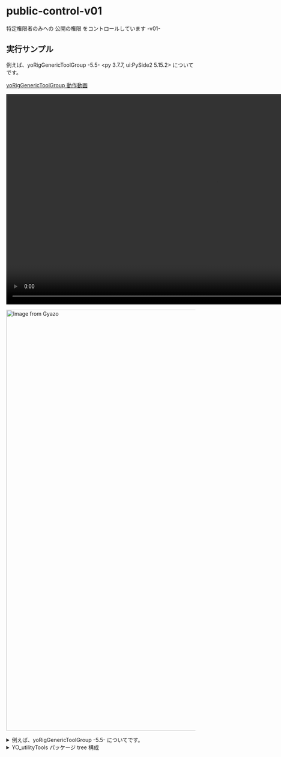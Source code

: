 # public-control-v01
特定権限者のみへの 公開の権限 をコントロールしています -v01-

## 実行サンプル

例えば、yoRigGenericToolGroup -5.5- <py 3.7.7, ui:PySide2 5.15.2> についてです。

[yoRigGenericToolGroup 動作動画](https://i.gyazo.com/9c1172e56e9fc4eca9ea4036239624ec.mp4)

<a href="https://gyazo.com/9c1172e56e9fc4eca9ea4036239624ec"><video width="1120" autoplay muted loop playsinline controls><source src="https://i.gyazo.com/9c1172e56e9fc4eca9ea4036239624ec.mp4" type="video/mp4"/></video></a>

<a href="https://gyazo.com/9c1172e56e9fc4eca9ea4036239624ec"><img src="https://i.gyazo.com/9c1172e56e9fc4eca9ea4036239624ec.gif" alt="Image from Gyazo" width="1120"/></a>

<details>
  <summary>例えば、yoRigGenericToolGroup -5.5- <py 3.7.7, ui:PySide2 5.15.2> についてです。</summary>
  
note: 当コード記述時の環境

    - Maya2022 python3系
    - Python version: 3.7.7
    - PyMel version: 1.2.0
    - PySide2 version: 5.15.2

zipダウンロードし解凍ののち、YO_utilityToolsフォルダ 毎、
ユーザー側での、所定のMaya のスクリプト パス直下に、コピーのうえ、
例えば、maya script editor python タブ で、以下をタイピングのうえ、実行してください。

```python
from imp import reload
import YO_utilityTools.rigGenericToolGroup.yoRigGenericToolGroup_main
reload(YO_utilityTools.rigGenericToolGroup.yoRigGenericToolGroup_main)
from YO_utilityTools.rigGenericToolGroup import yoRigGenericToolGroup_main
yoRigGenericToolGroup_main.main()
```

### ●開発の経緯・ストーリー
ユーザーの Mayaスクリプトパスへの、自前パッケージごとのコピーで、自前パッケージを、エラー無く提供ができる仕組みを確立してみたかったのです。

こだわったところは、

1. MVC設計を意識した ツール開発
1. 最終目標である、PySide2 UI仕様 でのツール開発
1. クラス継承と名前空間の理解
1. シングルトンの理解

です。

### ●使用した技術

- フロント・クライアント技術


- サーバーサイド技術

    Python 3系, PySide2, PyMel, Maya command

- DB・ミドルウェア技術


- インフラ/その他専門技術


### ●使用した技術の選定理由
きっかけは、
(株)ポリゴンピクチュアズ における、高度な技術を目の当たりにしてからです。
自身が一人だちするに当たり、自身の不足箇所が非常に明らかになりました。
そこで、自身のスキルアップに価値を見出しました。
自身をスキルをアップしない事には、ただでさえ作業に多くの時間を費やすリグ作業において、自身が疲弊するだけであると。

大別して、

■ Maya上で動作する、リグのスキルアップ

■ そのリグ作業を支援するツール開発をするにあたり、pythonプログラムを用いたツール開発のスキルアップ

以上を大命題にすえます。


■活かせる経験・知識・技術
2024/5/25 現在
最新の、スキルを以下に詳らかに致します。

■■■ pythonプログラミング Maya用ツール開発 のスキル ■■■
- python パッケージ と モジュール のノウハウ
- 名前空間 について
- シングルトン モジュール について
- MVCモデル を意識した システム開発設計方針 について
- クラス継承 について
- Maya上で動作する様々なUI の理解 について(現在 Maya2022 Python3系)
    - Maya command UI
    - Maya PyMel UI
    - Maya PySide2 UI
- UI 入力データ の管理方法 について

■■■ Maya上で動作するリグ のスキルアップ ■■■
- アニメータに優しい軽量な リグ動作 の考察と実現 のノウハウ
- 標準コンストレインを用いずMatrixノードを多用したリグの実現 のノウハウ
- 作業分担 の実現 のノウハウ

</details>

<details>
  <summary>YO_utilityTools パッケージ tree 構成</summary>
  
```shell
C:.
│  yoCustomScriptEditor2StandAlone.py
│  yoIsHistoricallyInteresting.py
│  YO_constraintToGeometry2.py
│  YO_jointDrawStyle_change.py
│  YO_jointRadiusSlider.py
│  YO_nodeCreateToWorldSpace.py
│  YO_parentConstraintByMatrix5.py
│  YO_parentConstraintByMatrix62.py
│  __init__.py
│
├─createClusterAndRenameTool
│      config.py
│      YO_createClusterAndRename6_Ctlr.py
│      YO_createClusterAndRename6_main.py
│      YO_createClusterAndRename6_Modl.py
│      YO_createClusterAndRename6_View.py
│      __init__.py
│
├─createSpaceNode
│      config.py
│      YO_createSpaceNode3_Ctlr.py
│      YO_createSpaceNode3_main.py
│      YO_createSpaceNode3_Modl.py
│      YO_createSpaceNode3_View.py
│      __init__.py
│
├─createSpIkAndRenameTool
│      config.py
│      YO_createSpIkAndRename3_Ctlr.py
│      YO_createSpIkAndRename3_main.py
│      YO_createSpIkAndRename3_Modl.py
│      YO_createSpIkAndRename3_View.py
│      __init__.py
│
├─lib
│      commonCheckCurve.py
│      commonCheckJoint.py
│      commonCheckMesh.py
│      commonCheckSelection.py
│      commonCheckShape.py
│      commonCheckSkinCluster.py
│      commonCheckSurface.py
│      commonInverseScaleConnection_AtoB_2.py
│      message.py
│      message_warning.py
│      yoGetAttributeFromModule.py
│      YO_logger2.py
│      YO_optionVar.py
│      YO_printLoadedModules.py
│      YO_uuID.py
│      YO_validate.py
│      __init__.py
│
├─orientConstraintByMatrix
│      config.py
│      YO_orientConstraintByMatrix1_Ctlr.py
│      YO_orientConstraintByMatrix1_main.py
│      YO_orientConstraintByMatrix1_Modl.py
│      YO_orientConstraintByMatrix1_View.py
│      __init__.py
│
├─pointConstraintByMatrix
│      config.py
│      YO_pointConstraintByMatrix1_Ctlr.py
│      YO_pointConstraintByMatrix1_main.py
│      YO_pointConstraintByMatrix1_Modl.py
│      YO_pointConstraintByMatrix1_View.py
│      __init__.py
│
├─renameTool
│      config.py
│      YO_renameTool5_Ctlr.py
│      YO_renameTool5_main.py
│      YO_renameTool5_Modl.py
│      YO_renameTool5_View.py
│      __init__.py
│
├─rigGenericToolGroup
│  │  config.py
│  │  yoRigGenericToolGroup_Ctlr.py
│  │  yoRigGenericToolGroup_main.py
│  │  yoRigGenericToolGroup_Modl.py
│  │  yoRigGenericToolGroup_View.py
│  │  __init__.py
│
├─scaleConstraintByMatrix
│      config.py
│      YO_scaleConstraintByMatrix1_Ctlr.py
│      YO_scaleConstraintByMatrix1_main.py
│      YO_scaleConstraintByMatrix1_Modl.py
│      YO_scaleConstraintByMatrix1_View.py
│      __init__.py
│
├─shearConstraintByMatrix
│      config.py
│      YO_shearConstraintByMatrix1_Ctlr.py
│      YO_shearConstraintByMatrix1_main.py
│      YO_shearConstraintByMatrix1_Modl.py
│      YO_shearConstraintByMatrix1_View.py
│      __init__.py
│
├─skinWeightsExpImpTool
│  │  config.py
│  │  yoSkinWeightsExpImpTool_Ctlr.py
│  │  yoSkinWeightsExpImpTool_main.py
│  │  yoSkinWeightsExpImpTool_Modl.py
│  │  yoSkinWeightsExpImpTool_View.py
│  │  __init__.py
│  │
│
├─TemplateForPySide2
│  │  Container.py
│  │  CustomScriptEditor.py
│  │  CustomScriptEditor2.py
│  │  CustomScriptEditor2SPIModule.py
│  │  MyTabWidget.py
│  │  pyside2IniFileSetting.py
│  │  qt.py
│  │  __init__.py
│  │
│  ├─type1
│  │      config.py
│  │      templateForPySide2_type1_Ctlr.py
│  │      templateForPySide2_type1_main.py
│  │      templateForPySide2_type1_Modl.py
│  │      templateForPySide2_type1_View.py
│  │      __init__.py
│  │
│  └─type2
│          config.py
│          templateForPySide2_type2_Ctlr.py
│          templateForPySide2_type2_main.py
│          templateForPySide2_type2_Modl.py
│          templateForPySide2_type2_View.py
│          __init__.py

      
```
</details>


